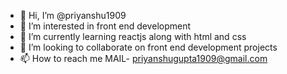 - 👋 Hi, I’m @priyanshu1909
- 👀 I’m interested in front end development
- 🌱 I’m currently learning reactjs along with html and css
- 💞️ I’m looking to collaborate on front end development projects
- 📫 How to reach me
MAIL- priyanshugupta1909@gmail.com

<!---
priyanshu1909/priyanshu1909 is a ✨ special ✨ repository because its `README.md` (this file) appears on your GitHub profile.
You can click the Preview link to take a look at your changes.
--->
